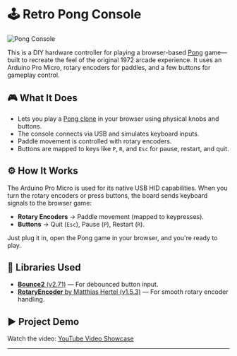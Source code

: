 # 🕹️ Retro Pong Console

![Pong Console](<insert-image-url-here>)

This is a DIY hardware controller for playing a browser-based [Pong](https://freepong.org/) game—built to recreate the feel of the original 1972 arcade experience. It uses an Arduino Pro Micro, rotary encoders for paddles, and a few buttons for gameplay control.

## 🎮 What It Does

- Lets you play a [Pong clone](https://freepong.org/) in your browser using physical knobs and buttons.
- The console connects via USB and simulates keyboard inputs.
- Paddle movement is controlled with rotary encoders.
- Buttons are mapped to keys like `P`, `R`, and `Esc` for pause, restart, and quit.

## ⚙️ How It Works

The Arduino Pro Micro is used for its native USB HID capabilities. When you turn the rotary encoders or press buttons, the board sends keyboard signals to the browser game:

- **Rotary Encoders** → Paddle movement (mapped to keypresses).
- **Buttons** → Quit (`Esc`), Pause (`P`), Restart (`R`).

Just plug it in, open the Pong game in your browser, and you're ready to play.

## 🧩 Libraries Used

- [**Bounce2** (v2.71)](https://github.com/thomasfredericks/Bounce2) — For debounced button input.
- [**RotaryEncoder** by Matthias Hertel (v1.5.3)](https://github.com/mathertel/RotaryEncoder) — For smooth rotary encoder handling.

## ▶️ Project Demo

Watch the video: [YouTube Video Showcase](<insert-youtube-link-here>)

---

